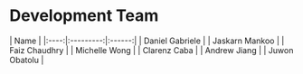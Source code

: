 # Development Team

| Name |
|:----:|:---------:|:------:|
| Daniel Gabriele |
| Jaskarn Mankoo  |
| Faiz Chaudhry   |
| Michelle Wong   |
| Clarenz Caba    |
| Andrew Jiang    |
| Juwon Obatolu   |
